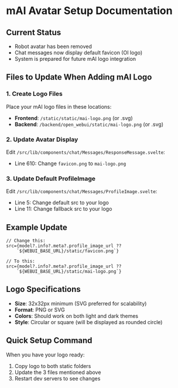 # mAI Avatar Setup Documentation

## Current Status
- Robot avatar has been removed
- Chat messages now display default favicon (OI logo)
- System is prepared for future mAI logo integration

## Files to Update When Adding mAI Logo

### 1. Create Logo Files
Place your mAI logo files in these locations:
- **Frontend**: `/static/static/mai-logo.png` (or .svg)
- **Backend**: `/backend/open_webui/static/mai-logo.png` (or .svg)

### 2. Update Avatar Display
Edit `/src/lib/components/chat/Messages/ResponseMessage.svelte`:
- Line 610: Change `favicon.png` to `mai-logo.png`

### 3. Update Default ProfileImage
Edit `/src/lib/components/chat/Messages/ProfileImage.svelte`:
- Line 5: Change default src to your logo
- Line 11: Change fallback src to your logo

## Example Update
```svelte
// Change this:
src={model?.info?.meta?.profile_image_url ??
    `${WEBUI_BASE_URL}/static/favicon.png`}

// To this:
src={model?.info?.meta?.profile_image_url ??
    `${WEBUI_BASE_URL}/static/mai-logo.png`}
```

## Logo Specifications
- **Size**: 32x32px minimum (SVG preferred for scalability)
- **Format**: PNG or SVG
- **Colors**: Should work on both light and dark themes
- **Style**: Circular or square (will be displayed as rounded circle)

## Quick Setup Command
When you have your logo ready:
1. Copy logo to both static folders
2. Update the 3 files mentioned above
3. Restart dev servers to see changes